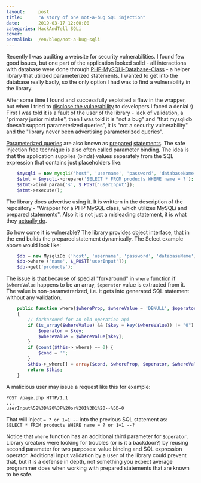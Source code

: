 ```yaml
---
layout:     post
title:      "A story of one not-a-bug SQL injection"
date:       2019-03-17 12:00:00
categories: HackAndTell SQLi
cover:      
permalink:  /en/blog/not-a-bug-sqli
---
```

Recently I was auditing a website for security vulnerabilities. I found few good issues, but one part of the application looked solid - all interactions with database were done through [PHP-MySQLi-Database-Class](https://github.com/ThingEngineer/PHP-MySQLi-Database-Class) - a helper library that utilized parameterized statements. I wanted to get into the database really badly, so the only option I had was to find a vulnerability in the library.

After some time I found and successfully exploited a flaw in the wrapper, but when I tried to [disclose the vulnerability](https://github.com/ThingEngineer/PHP-MySQLi-Database-Class/issues/823) to developers I faced a denial :) First I was told it is a fault of the user of the library - lack of validation, a "primary junior mistake", then I was told it is "not a bug" and "that mysqlidb doesn't support parameterized queries", it is "not a security vulnerability" and the "library never been advertising parameterized queries".

[Parameterized queries](https://www.databasejournal.com/features/mysql/a-guide-to-mysql-prepared-statements-and-parameterized-queries.html) are also known as [prepared](http://php.net/manual/en/mysqli.quickstart.prepared-statements.php) [statements](https://en.wikipedia.org/wiki/Prepared_statement). The safe injection free technique is also often called parameter binding. The idea is that the application supplies (binds) values separately from the SQL expression that contains just placeholders like:
```php
    $mysqli = new mysqli('host', 'username', 'password', 'databaseName');
    $stmt = $mysqli->prepare('SELECT * FROM products WHERE name = ?');
    $stmt->bind_param('s', $_POST['userInput']);
    $stmt->execute();
```
The library does advertise using it. It is writtern in the description of the repository - "Wrapper for a PHP MySQL class, which utilizes MySQLi and prepared statements". Also it is not just a misleading statement, it is what they [actually do](https://github.com/ThingEngineer/PHP-MySQLi-Database-Class/blob/810ffe981519f04bdf4ff734bd43cf0be3c15757/MysqliDb.php#L1598).

So how come it is vulnerable? The library provides object interface, that in the end builds the prepared statement dynamically. The Select example above would look like:
```php
    $db = new MysqliDb ('host', 'username', 'password', 'databaseName');
    $db->where ('name', $_POST['userInput']);
    $db->get('products');
```
The issue is that because of special "forkaround" in `where` function if `$whereValue` happens to be an array, `$operator` value is extracted from it. The value is non-parametrerized, i.e. it gets into generated SQL statement without any validation.
```php
    public function where($whereProp, $whereValue = 'DBNULL', $operator = '=', $cond = 'AND')
    {
        // forkaround for an old operation api
        if (is_array($whereValue) && ($key = key($whereValue)) != "0") {
            $operator = $key;
            $whereValue = $whereValue[$key];
        }
        if (count($this->_where) == 0) {
            $cond = '';
        }
        $this->_where[] = array($cond, $whereProp, $operator, $whereValue);
        return $this;
    }
```
A malicious user may issue a request like this for example:
```
POST /page.php HTTP/1.1
...
userInput%5B%3D%20%3F%20or%201%3D1%20--%5D=0
```
That will inject `= ? or 1=1 --` into the previous SQL statement as:  
`SELECT * FROM products WHERE name = ? or 1=1 --?`

Notice that `where` function has an additional third parameter for `$operator`. Library creators were looking for troubles (or is it a backdoor?) by reusing second parameter for two purposes: value binding and SQL expression operator. Additional input validation by a user of the library could prevent that, but it is a defense in depth, not something you expect average programmer does when working with prepared statements that are known to be safe.